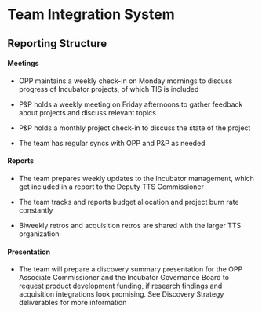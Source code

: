 # Team Integration System
## Reporting Structure


#### Meetings

* OPP maintains a weekly check-in on Monday mornings to discuss progress of Incubator projects, of which TIS is included

* P&P holds a weekly meeting on Friday afternoons to gather feedback about projects and discuss relevant topics

* P&P holds a monthly project check-in to discuss the state of the project

* The team has regular syncs with OPP and P&P as needed

#### Reports

* The team prepares weekly updates to the Incubator management, which get included in a report to the Deputy TTS Commissioner

* The team tracks and reports budget allocation and project burn rate constantly

* Biweekly retros and acquisition retros are shared with the larger TTS organization

#### Presentation

* The team will prepare a discovery summary presentation for the OPP Associate Commissioner and the Incubator Governance Board to request product development funding, if research findings and acquisition integrations look promising.  See Discovery Strategy deliverables for more information